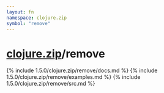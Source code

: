 ```yaml
---
layout: fn
namespace: clojure.zip
symbol: "remove"
---
```


# [clojure.zip](../)/remove

{% include 1.5.0/clojure.zip/remove/docs.md %}
{% include 1.5.0/clojure.zip/remove/examples.md %}
{% include 1.5.0/clojure.zip/remove/src.md %}

